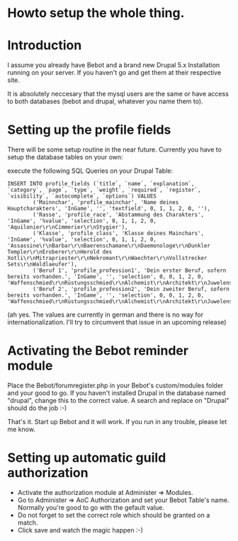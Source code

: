 # Howto setup the whole thing.

# Introduction

I assume you already have Bebot and a brand new Drupal 5.x Installation running on your server.
If you haven't go and get them at their respective site.

It is absolutely neccesary that the mysql users are the same or have access to both databases (bebot and drupal, whatever you name them to).

# Setting up the profile fields

There will be some setup routine in the near future. Currently you have to setup the database tables on your own:

execute the following SQL Queries on your Drupal Table:
```
INSERT INTO profile_fields (`title`, `name`, `explanation`, `category`, `page`, `type`, `weight`, `required`, `register`, `visibility`, `autocomplete`, `options`) VALUES
        ('Mainnchar', 'profile_mainchar', 'Name deines Hauptcharakters', 'InGame', '', 'textfield', 0, 1, 1, 2, 0, ''),
        ('Rasse', 'profile_race', 'Abstammung des Charakters', 'InGame', '%value', 'selection', 0, 1, 1, 2, 0, 'Aquilonier\r\nCimmerier\r\nStygier'),
        ('Klasse', 'profile_class', 'Klasse deines Mainchars', 'InGame', '%value', 'selection', 0, 1, 1, 2, 0, 'Assassine\r\nBarbar\r\nBaerenschamane\r\nDaemonologe\r\nDunkler Templer\r\nEroberer\r\nHerold des Xotli\r\nMitrapriester\r\nNekromant\r\nWaechter\r\nVollstrecker Sets\r\nWaldlaeufer'),
        ('Beruf 1', 'profile_profession1', 'Dein erster Beruf, sofern bereits vorhanden.', 'InGame', '', 'selection', 0, 0, 1, 2, 0, 'Waffenschmied\r\nRüstungsschmied\r\nAlchemist\r\nArchitekt\r\nJuwelenschneider'),
        ('Beruf 2', 'profile_profession2', 'Dein zweiter Beruf, sofern bereits vorhanden.', 'InGame', '', 'selection', 0, 0, 1, 2, 0, 'Waffenschmied\r\nRüstungsschmied\r\nAlchemist\r\nArchitekt\r\nJuwelenschneider');
```
(ah yes. The values are currently in german and there is no way for internationalization. I'll try to circumvent that issue in an upcoming release)

# Activating the Bebot reminder module
Place the Bebot/forumregister.php in your Bebot's custom/modules folder and your good to go. 
If you haven't installed Drupal in the database named "drupal", change this to the correct value. A search and replace on "Drupal" should do the job :-)

That's it. Start up Bebot and it will work. If you run in any trouble, please let me know.


# Setting up automatic guild authorization
  * Activate the authorization module at Administer => Modules.
  * Go to Administer => AoC Authorization and set your Bebot Table's name. Normally you're good to go with the gefault value.
  * Do not forget to set the correct role which should be granted on a match.
  * Click save and watch the magic happen :-)
